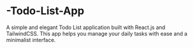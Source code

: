 # -Todo-List-App
A simple and elegant Todo List application built with React.js and TailwindCSS. This app helps you manage your daily tasks with ease and a minimalist interface.
